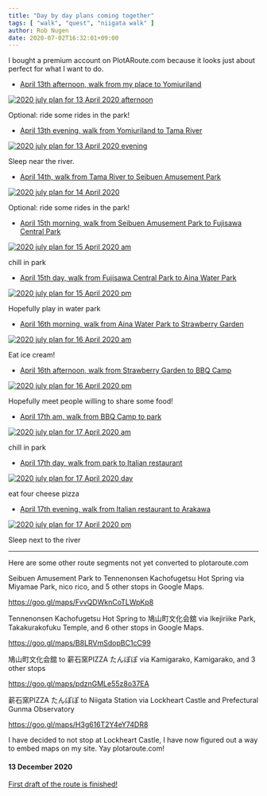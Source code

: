 ```yaml
---
title: "Day by day plans coming together"
tags: [ "walk", "quest", "niigata walk" ]
author: Rob Nugen
date: 2020-07-02T16:32:01+09:00
---
```


I bought a premium account on PlotARoute.com because it looks just about perfect for what I want to do.

* [April 13th afternoon, walk from my place to Yomiuriland](https://www.plotaroute.com/route/1189743?units=km)

[![2020 july plan for 13 April 2020 afternoon](//b.robnugen.com/quests/walk-to-niigata/2020/route_plans/as-of-july/thumbs/2020_july_03_plan_for_13_April_2021_afternoon.png)](https://www.plotaroute.com/route/1189743?units=km)

Optional: ride some rides in the park!

* [April 13th evening, walk from Yomiuriland to Tama River](https://www.plotaroute.com/route/1189775?units=km)

[![2020 july plan for 13 April 2020 evening](//b.robnugen.com/quests/walk-to-niigata/2020/route_plans/as-of-july/thumbs/2020_july_14_plan_for_13_April_2021_evening.png)](https://www.plotaroute.com/route/1189775?units=km)

Sleep near the river.

* [April 14th, walk from Tama River to Seibuen Amusement Park](https://www.plotaroute.com/route/1189801?units=km)

[![2020 july plan for 14 April 2020](//b.robnugen.com/quests/walk-to-niigata/2020/route_plans/as-of-july/thumbs/2020_july_03_plan_for_14_April_2021.png)](https://www.plotaroute.com/route/1189801?units=km)

Optional: ride some rides in the park!

* [April 15th morning, walk from Seibuen Amusement Park to Fujisawa Central Park](https://www.plotaroute.com/route/1189816?units=km)

[![2020 july plan for 15 April 2020 am](//b.robnugen.com/quests/walk-to-niigata/2020/route_plans/as-of-july/thumbs/2020_july_03_plan_for_15_April_2021_am.png)](https://www.plotaroute.com/route/1189816?units=km)

chill in park

* [April 15th day, walk from Fujisawa Central Park to Aina Water Park](https://www.plotaroute.com/route/1189817?units=km)

[![2020 july plan for 15 April 2020 pm](//b.robnugen.com/quests/walk-to-niigata/2020/route_plans/as-of-july/thumbs/2020_july_03_plan_for_15_April_2021_pm.png)](https://www.plotaroute.com/route/1189817?units=km)

Hopefully play in water park

* [April 16th morning, walk from Aina Water Park to Strawberry Garden](https://www.plotaroute.com/route/1191394?units=km)

[![2020 july plan for 16 April 2020 am](//b.robnugen.com/quests/walk-to-niigata/2020/route_plans/as-of-july/thumbs/2020_july_03_plan_for_16_April_2021_am.png)](https://www.plotaroute.com/route/1191394?units=km)

Eat ice cream!

* [April 16th afternoon, walk from Strawberry Garden to BBQ Camp](https://www.plotaroute.com/route/1191395?units=km)

[![2020 july plan for 16 April 2020 pm](//b.robnugen.com/quests/walk-to-niigata/2020/route_plans/as-of-july/thumbs/2020_july_03_plan_for_16_April_2021_pm.png)](https://www.plotaroute.com/route/1191395?units=km)

Hopefully meet people willing to share some food!

* [April 17th am, walk from BBQ Camp to park](https://www.plotaroute.com/route/1191456?units=km)

[![2020 july plan for 17 April 2020 am](//b.robnugen.com/quests/walk-to-niigata/2020/route_plans/as-of-july/thumbs/2020_july_03_plan_for_17_April_2021_am.png)](https://www.plotaroute.com/route/1191456?units=km)

chill in park

* [April 17th day, walk from park to Italian restaurant](https://www.plotaroute.com/route/1191457?units=km)

[![2020 july plan for 17 April 2020 day](//b.robnugen.com/quests/walk-to-niigata/2020/route_plans/as-of-july/thumbs/2020_july_03_plan_for_17_April_2021_day.png)](https://www.plotaroute.com/route/1191457?units=km)

eat four cheese pizza

* [April 17th evening, walk from Italian restaurant to Arakawa](https://www.plotaroute.com/route/1191458?units=km)

[![2020 july plan for 17 April 2020 pm](//b.robnugen.com/quests/walk-to-niigata/2020/route_plans/as-of-july/thumbs/2020_july_03_plan_for_17_April_2021_pm.png)](https://www.plotaroute.com/route/1191458?units=km)

Sleep next to the river

- - - -


Here are some other route segments not yet converted to plotaroute.com


Seibuen Amusement Park to Tennenonsen Kachofugetsu Hot Spring via
Miyamae Park, nico rico, and 5 other stops in Google Maps.

https://goo.gl/maps/FvvQDWknCoTLWpKp8

Tennenonsen Kachofugetsu Hot Spring to 鳩山町文化会舘 via Ikejiriike
Park, Takakurakofuku Temple, and 6 other stops in Google Maps.

https://goo.gl/maps/B8LRVmSdopBC1cC99

鳩山町文化会舘 to 薪石窯PIZZA たんぽぽ via Kamigarako, Kamigarako, and
3 other stops

https://goo.gl/maps/pdznGMLe55z8o37EA

薪石窯PIZZA たんぽぽ to Niigata Station via Lockheart Castle and
Prefectural Gunma Observatory

https://goo.gl/maps/H3g616T2Y4eY74DR8

I have decided to not stop at Lockheart Castle, I have now
figured out a way to embed maps on my site. Yay plotaroute.com!

#### 13 December 2020

[First draft of the route is finished!](https://www.robnugen.com/quests/walk-to-niigata/2020/10/22day-by-day-plans-for-walking-route-330km-to-niigata/)
